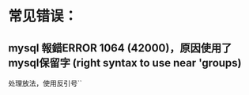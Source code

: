  # 常见错误：
## mysql 報錯ERROR 1064 (42000)，原因使用了mysql保留字 (right syntax to use near 'groups)
处理放法，使用反引号``